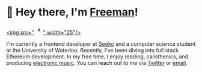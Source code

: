 # 👋 Hey there, I'm [Freeman](https://freemanjiang.com/)!

 [<img src="<svg width="24" height="24" viewBox="0 0 24 24" fill="none" xmlns="http://www.w3.org/2000/svg">
<path d="M9.5 12L14.5 17V7L9.5 12Z" fill="#2E3A59"></path>
</svg>" width="25"/>](https://github.com/user/repository/subscription)

I'm currently a frontend developer at [Seeko](https://www.getseeko.com/) and a computer science student at the University of Waterloo. Recently, I've been diving into full stack Ethereum development. In my free time, I enjoy reading, calisthenics, and producing [electronic music](https://www.youtube.com/channel/UCPoov46cB1Ae7XQzM6wM_Jw). You can reach out to me via [Twitter](https://twitter.com/freemanxjiang) or [email](mailto:freeman.jiang.ca@gmail.com).
